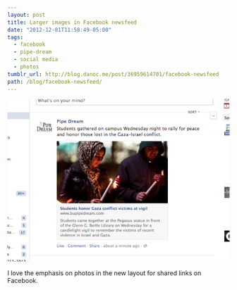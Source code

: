 ```yaml
---
layout: post
title: Larger images in Facebook newsfeed
date: "2012-12-01T11:58:49-05:00"
tags:
  - facebook
  - pipe-dream
  - social media
  - photos
tumblr_url: http://blog.danoc.me/post/36959614701/facebook-newsfeed
path: /blog/facebook-newsfeed/
---
```


![Screenshot of the a Pipe Dream article on Facebook](./pipe-dream-facebook-newsfeed.png)

I love the emphasis on photos in the new layout for shared links on Facebook.
